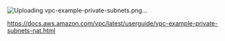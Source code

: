 

![Uploading vpc-example-private-subnets.png…]()


https://docs.aws.amazon.com/vpc/latest/userguide/vpc-example-private-subnets-nat.html

